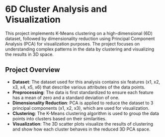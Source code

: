 # 6D Cluster Analysis and Visualization

This project implements K-Means clustering on a high-dimensional (6D) dataset, followed by dimensionality reduction using Principal Component Analysis (PCA) for visualization purposes. The project focuses on understanding complex patterns in the data by clustering and visualizing the results in 3D space.

## Project Overview

- **Dataset**: The dataset used for this analysis contains six features (x1, x2, x3, x4, x5, x6) that describe various attributes of the data points.
- **Preprocessing**: The data is first standardized to ensure each feature has a mean of zero and a standard deviation of one.
- **Dimensionality Reduction**: PCA is applied to reduce the dataset to 3 principal components (x1, x2, x3), which are used for visualization.
- **Clustering**: The K-Means clustering algorithm is used to group the data points into clusters based on their similarities.
- **Visualization**: The 3D scatter plots visualize the results of clustering and show how each cluster behaves in the reduced 3D PCA space.
  



